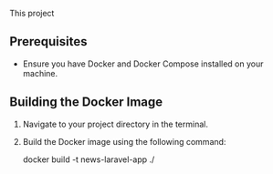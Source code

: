 This project 
## Prerequisites

- Ensure you have Docker and Docker Compose installed on your machine.

## Building the Docker Image

1. Navigate to your project directory in the terminal.
2. Build the Docker image using the following command:

   docker build -t news-laravel-app ./
